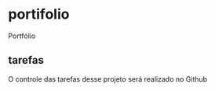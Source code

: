 # portifolio
Portfólio 

## tarefas

O controle das tarefas desse projeto será realizado no Github 

